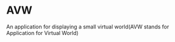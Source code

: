 # AVW
An application for displaying a small virtual world(AVW stands for Application for Virtual World)

